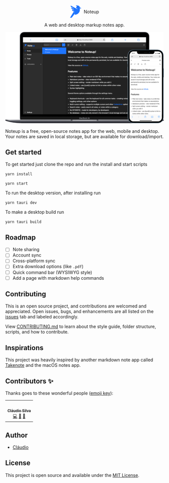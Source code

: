 &nbsp;
<div style="display:flex;align-items:center;justify-content:center;">
  <img src="./assets/logo.svg" style="width:36px;margin-right:8px">
  Noteup
</div>

<p align="center">A web and desktop markup notes app.</p>

![Screenshot](./assets/mockups.png)

Noteup is a free, open-source notes app for the web, mobile and desktop. Your notes are saved in local storage, but are available for download/import.

## Get started

To get started just clone the repo and run the install and start scripts

```properties
yarn install
```

```properties
yarn start
```

To run the desktop version, after installing run

```properties
yarn tauri dev
```

To make a desktop build run

```properties
yarn tauri build
```

## Roadmap

- [ ] Note sharing
- [ ] Account sync
- [ ] Cross-platform sync
- [ ] Extra download options (like `.pdf`)
- [ ] Quick command bar (WYSIWYG style)
- [ ] Add a page with markdown help commands

## Contributing

This is an open source project, and contributions are welcomed and appreciated. Open issues, bugs, and enhancements are all listed on the [issues](https://github.com/elements/noteup/issues) tab and labeled accordingly.

View [CONTRIBUTING.md](CONTRIBUTING.md) to learn about the style guide, folder structure, scripts, and how to contribute.

## Inspirations

This project was heavily inspired by another markdown note app called [Takenote](https://github.com/taniarascia/takenote) and the macOS notes app.

## Contributors ✨

Thanks goes to these wonderful people ([emoji key](https://allcontributors.org/docs/en/emoji-key)):

<!-- ALL-CONTRIBUTORS-LIST:START - Do not remove or modify this section -->
<!-- prettier-ignore-start -->
<!-- markdownlint-disable -->
<table>
  <tbody>
    <tr>
      <td align="center"><a href="https://github.com/Prophetaa"><img src="https://avatars.githubusercontent.com/u/38473739?v=4?s=100" width="100px;" alt=""/><br /><sub><b>Cláudio Silva</b></sub></a><br /><a href="https://github.com/elementsinteractive/Noteup/commits?author=Prophetaa" title="Code">💻</a> <a href="https://github.com/elementsinteractive/Noteup/commits?author=Prophetaa" title="Documentation">📖</a> <a href="#maintenance-Prophetaa" title="Maintenance">🚧</a></td>
    </tr>
  </tbody>
</table>

<!-- markdownlint-restore -->
<!-- prettier-ignore-end -->

<!-- ALL-CONTRIBUTORS-LIST:END -->

## Author

- [Cláudio](https://github.com/Prophetaa)

## License

This project is open source and available under the [MIT License](LICENSE).
